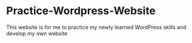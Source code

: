 # Practice-Wordpress-Website
This website is for me to practice my newly learned WordPress skills and develop my own website 
